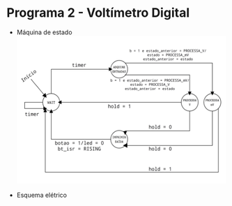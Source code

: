 # Programa 2 - Voltímetro Digital

 - Máquina de estado
![Máquinas de Estados do Voltímetro Digital](maquina_de_estados_voltimetro_turbinado.png)

 - Esquema elétrico
